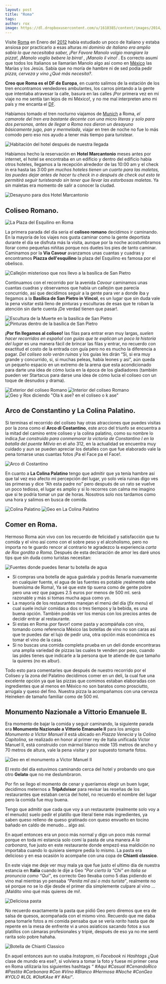 ```yaml
---
layout: post
title: "Roma"
tags: 
author: rox
image: https://dl.dropboxusercontent.com/u/1610385/content/images/2014/12/DSC05685-1.JPG
---
```

Visite [Roma](/tag/roma) en Enero del [2012](/tag/2012) había estudiado un poco de Italiano y estaba ansiosa por practicarlo a esas alturas *mi dominio de italiano era amplio sabía lo que necesitaba saber, ¡Per Favore Manolo volgio mangiare la pizza!, ¡Manolo voglio bebere la birra! , ¡Manolo il vino!* . Es correcto asumí que todos los Italianos se llamarían Manolo algo así como en [México](/tag/mexico) las Marías y los Jesús. Sabía que no moría de hambre ni de sed podía pedir *pizza, cerveza y vino ¿Qué más necesita?*.

**Creo que Roma es el DF de Europa**, en cuanto salimos de la estación de los tren encontramos vendedores ambulantes, los carros pintando a la gente que intentaba atravesar la calle, basura en las calles ¡Por primera vez en mi viaje no me sentía tan lejos de mi México!, y no me mal interpreten amo mi país y me encanta el [DF](/tag/df).

Habíamos tomado el tren nocturno viajamos de [Munich](/tag/munich) a Roma, *el camarote del tren era bastante decente con una micro literas y solo para dos personas, antes de llegar a Roma nos dieron un desayuno básicamente jugo, pan y mermelada*, viajar en tren de noche no fue lo más comodo pero eso nos ayudo a tener más tiempo para turistear.

![Habitación del hotel después de nuestra llegada](https://dl.dropboxusercontent.com/u/1610385/content/images/2014/12/DSC05883.JPG)

Habíamos hecho la reservación en **Hotel Marcantonio** meses antes por internet, el hotel se encontraba en un edificio y dentro del edificio había otros hoteles, llegamos a la recepción alrededor de las 10:00 am y el check in era hasta las 3:00 pm *muchos hoteles tienen un cuarto para las maletas, las puedes dejar antes de hacer tu check in  o después de check out esto te permitirá seguir turisteando sin tener que llevar las estorbosas maletas*. Ya sin maletas era momento de salir a conocer la ciudad.

![Desayuno para dos Hotel Marcantonio](https://dl.dropboxusercontent.com/u/1610385/content/images/2014/12/IMG137.jpg)

## Coliseo Romano.

![La Plaza del Esquilino en Roma](https://dl.dropboxusercontent.com/u/1610385/content/images/2014/12/10845976_746611612090129_4277542124792215845_n.jpg)

La primera parada del día seria el **coliseo romano**  decidimos ir caminando. En la mayoría de los viajes nos gusta caminar como la gente deportista durante el día se disfruta más la visita, aunque por la noche acostumbramos llorar como pequeñas niñitas porque nos dueles los pies de tanto caminar. Caminamos por la **Via Cavour**  avanzamos unas cuantas y cuadras y encontramos **Piazza dell'esquilino** la plaza del Esquilino es famosa por el obelisco. 

![Callejón misterioso que nos llevo a la basílica de San Pietro ](https://dl.dropboxusercontent.com/u/1610385/content/images/2014/12/DSC05662.JPG)

Continuamos con el recorrido por la avenida *Cavour* caminamos unas cuantas cuadras y observamos que había un callejón que parecía concurrido, así que decidimos seguir a la gente para ver a donde iba y llegamos a la **Basílica de San Pietro in Vincol**, es un lugar que sin duda vale la pena visitar está lleno de pinturas y esculturas de esas que te roban la atención sin darte cuenta ¡De verdad tienen que pasar!.

![Escultura de la Muerte en la basílica de San Pietro](https://dl.dropboxusercontent.com/u/1610385/content/images/2014/12/DSC05680.JPG)
![Pinturas dentro de la basílica de San Pietro](https://dl.dropboxusercontent.com/u/1610385/content/images/2014/12/DSC05671.JPG)

**¡Por fin llegamos al coliseo!** las filas para entrar eran muy largas, *suelen hacer recorridos en español con guías que te explican un poco la historia del lugar* es una manera fácil de brincar las filas y entrar,  no recuerdo con exactitud el costo de la entrada con guía pero no es mucho la diferencia a pagar. *Del coliseo solo verán ruinas* y los guías les dirán “Si, si era muy grande y concurrido, si, si muchas peleas, había leones y así”, aún queda un pequeño espacio en un extremo de la arena que esta acondicionado para darte una idea de cómo lucia en la época de los gladiadores (también pueden ver Startacus para darse una idea de cómo lucia el coliseo con un toque de desnudos y drama).

![Exterior del coliseo Romano](https://dl.dropboxusercontent.com/u/1610385/content/images/2014/12/DSC05685.JPG)
![Interior del coliseo Romano](https://dl.dropboxusercontent.com/u/1610385/content/images/2014/12/unnamed-1.jpg)
![Geo y Rox diciendo "Ola k ase? en el coliseo o k ase"](https://dl.dropboxusercontent.com/u/1610385/content/images/2014/12/DSC05729.JPG)


## Arco de Constantino y La Colina Palatino.

Si terminas el recorrido del coliseo hay otras atracciones que puedes visitas por la zona  como el **Arco di Costantino**, este arco del triunfo se encuentra a la mitad del camino entre  coliseo y la colina palatino, como su nombre lo indica *fue construido para conmemorar la victoria de Constantino I en la batalla del puente Milvio* en el año 312, en la actualidad se encuentra muy cuidado y aun se pueden apreciar los detalles con que fue elaborado vale la pena tomarse unas cuantas fotos ¡Pa el Face pa el Face!.

![Arco di Costantino](https://dl.dropboxusercontent.com/u/1610385/content/images/2014/12/10845948_747033558714601_3822544476310932798_n.jpg)

En cuanto a **La Colina Palatino** tengo que admitir que ya tenía hambre así que tal vez eso afecto mi percepción del lugar, yo solo veía ruinas digo ves las primeras y dice “Ah esta padre no” pero después de un rato se vuelve un poco tedioso, el lugar es amplio y si lo recorres con calma me imagino que si te podría tomar un par de horas. Nosotros solo nos tardamos como una hora y salimos en busca de comida.

![Colina Palatino](https://dl.dropboxusercontent.com/u/1610385/content/images/2014/12/DSC05806.JPG)
![Geo en La Colina Palatino](https://dl.dropboxusercontent.com/u/1610385/content/images/2014/12/DSC05812.JPG)

## Comer  en Roma.
Hermoso Roma aún vivo con los recuerdo de felicidad y satisfacción que tu comida y el vino así como con el sobre peso y el alcoholismo, pero no importa no te guardo rencor al contrario te agradezco la experiencia *carta de Rox gordita a Roma*. Después de esta declaración de amor les daré unos tips que sin duda como turistas necesitan:

![Fuentes donde puedes llenar tu botella de agua](https://dl.dropboxusercontent.com/u/1610385/content/images/2014/12/DSC06214.JPG)

* Si compras una botella de agua guárdala y podrás llenarla nuevamente en cualquier fuente, el agua de las fuentes es potable ¡realmente sabe buenísima de Roma!, Ya sé que este tip suena como de gente pobre pero una vez que pagues 2.5 euros por menos de 500 ml.  será razonable y más si tomas mucha agua como yo.
* La mayoría de los restaurantes manejan el menú del día (*fix menu*) el cual suele incluir comidas a  dos o tres tiempos y la bebida, es una buena opción. También podrás ver los menús con los precios antes de decidir entrar al restaurante.
* Si estas en Roma ¡por favor! come pasta y acompáñala con vino, tomando como referencia México las botellas de vino no son caras así que te puedes dar el lujo de pedir una, otra opción más económica es tomar el vino de la casa. 
* Si no buscas una comida completa prueba en un deli donde encontraras una amplia variedad de pizzas las cuales te venden por peso, cuando las pides tienes que indicarle a la persona que te atiende de que tamaño la quieres (no es albur).

Todo esto para comentarles que después de nuestro recorrido por el Coliseo y la zona del Palatino decidimos comer en un deli, la cual fue una excelente opción ya que las pizzas que comimos  estaban elaboradas con ingredientes que al menos en México no son baratos como prosciutto, arrúgala y queso del fino. Nuestra pizza la acompañamos con una cerveza Heineken de tamaño familiar como de 500 ml.

## Monumento Nazionale a Vittorio Emanuele II.

Era momento de bajar la comida y seguir caminando, la siguiente parada era **Monumento Nazionale a Vittorio Emanuele II** para los amigos *Monumento a Victor Manuel II* está ubicado en *Piazza Venecia* y la *Colina Capitolina*, se realizado en honor  al primer rey de Italia unificada Victor Manuel II, está construido con mármol blanco mide 135 metros de ancho y 70 metros de altura, vale la pena visitar y por supuesto tomarte fotos.

![Geo en el monumento a Victor Manuel II](https://dl.dropboxusercontent.com/u/1610385/content/images/2014/12/DSC05836.JPG)

El resto del día estuvimos caminando cerca del hotel y probando uno que otro **Gelato** que no me deslumbraron.

Por fin se llego el momento de cenar y queríamos elegir un buen lugar, decidimos meternos a **TripAdvisor** para revisar las reseñas de los restaurantes que estaban cerca del hotel, no recuerdo el nombre del lugar pero la comida fue muy buena.

Tengo que admitir que cada que voy a un restaurante (realmente solo voy a el  menudo) suelo pedir el platillo que literal tiene  más ingredientes, ya saben queso relleno de queso gratinado con queso envuelto en tocino bañado en caldo de menudo... algo así.

En aquel entonces era un poco más normal y digo un poco más normal porque en toda mi estancia solo comí la pasta de una manera *A la carbonara*, fue justo en este restaurante donde empezó esa maldición no importaba cuando lo quisiera siempre pedía lo mismo. La pasta era delicioso y en esa ocasión lo acompañe con una copa de **Chianti classico**.

En este viaje me deje ver muy mala ya que fue justo el ultimo día de nuestra estancia en **Italia** cuando le dije a Geo *"Por cierto la “Chi” en italia se pronuncia como “Qui”*, es correcto Geo  llevaba como 5 días pidiendo el vino mal mientras yo pensaba *“Penita mil así o más turista”*, realmente no sé porque no se lo dije desde el primer día simplemente  culpare al vino … ¡Maldito vino qué más quieres de mi!.

![Deliciosa pasta](https://dl.dropboxusercontent.com/u/1610385/content/images/2014/12/10849869_747462638671693_36514281829612623_n.jpg)

No recuerdo exactamente la pasta que pidió Geo pero diremos que era de salsa de quesos, acompañada con el mismo vino. Recuerdo que me daba pena tomarle fotos a mi comida pensaba que se vería *rarito* hasta que de repente en la mesa de enfrente vi a unos asiaticos sacando fotos a sus platillos con cámaras profesionales y tripié, después de eso ya no me sentí rarita solo pobre hahaha. 

![Botella de Chianti Classico](https://dl.dropboxusercontent.com/u/1610385/content/images/2014/12/IMG088--2-.jpg)

En aquel entonces aun no usaba *Instagram*, ni *Facebook* ni *Hashtags* ¿Qué clase de mundo era ese?, si volviera a tomar la foto y fuese mi primer cena en Roma utilizaría los siguientes hashtags *“ #Aquì #Casual #CenandoRico #Pastita #Carbonara #Con #Vino #Blanco #Hermosa #Noche #ConGeo #YOLO #LOL #OlaKAse #Y #Asi“*.

